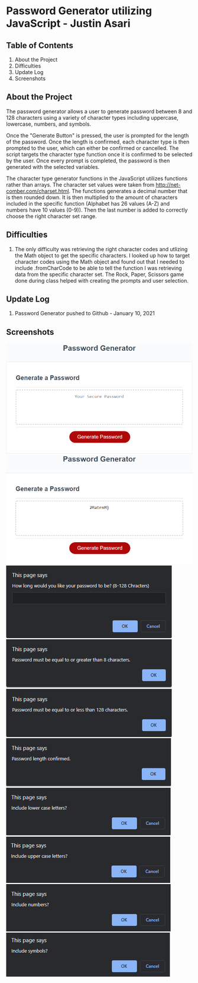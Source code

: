 # Password Generator utilizing JavaScript - Justin Asari

## Table of Contents
1. About the Project
2. Difficulties
3. Update Log
4. Screenshots

## About the Project
The password generator allows a user to generate password between 8 and 128 characters using a variety of character types including uppercase, lowercase, numbers, and symbols. 

Once the "Generate Button" is pressed, the user is prompted for the length of the password. Once the length is confirmed, each character type is then prompted to the user, which can either be confirmed or cancelled. The script targets the character type function once it is confirmed to be selected by the user. Once every prompt is completed, the password is then generated with the selected variables.

The character type generator functions in the JavaScript utilizes functions rather than arrays. The character set values were taken from http://net-comber.com/charset.html. The functions generates a decimal number that is then rounded down. It is then multiplied to the amount of characters included in the specific function (Alphabet has 26 values (A-Z) and numbers have 10 values (0-9)). Then the last number is added to correctly choose the right character set range.

## Difficulties
1. The only difficulty was retrieving the right character codes and utlizing the Math object to get the specific characters. I looked up how to target character codes using the Math object and found out that I needed to include .fromCharCode to be able to tell the function I was retrieving data from the specific character set. The Rock, Paper, Scissors game done during class helped with creating the prompts and user selection. 

## Update Log
1. Password Generator pushed to Github - January 10, 2021

## Screenshots
![Home](./assets/imgs/Home.png)
![Home_with_Password](./assets/imgs/Home_with_Password.png)
![PWLength1](./assets/imgs/PWLength1.png)
![PWLength2](./assets/imgs/PWLength2.png)
![PWLength3](./assets/imgs/PWLength3.png)
![PWLength4](./assets/imgs/PWLength4.png)
![Lowercase](./assets/imgs/Lowercase.png)
![Uppercase](./assets/imgs/Uppercase.png)
![Number](./assets/imgs/Number.png)
![Symbol](./assets/imgs/Symbol.png)